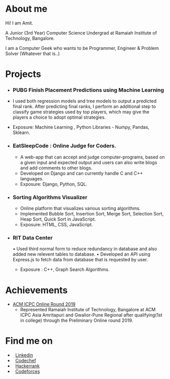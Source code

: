 # About me
Hi! I am Amit.

A Junior (3rd Year) Computer Science Undergrad at Ramaiah Institute of Technology, Bangalore.

I am a Computer Geek who wants to be Programmer, Engineer & Problem Solver (Whatever that is..)

#  Projects

* ### PUBG Finish Placement Predictions using Machine Learning
 * I used both regression models and tree models to output a predicted final rank. After  predicting final ranks,
   I perform an additional step to classify game strategies used by top players, which may give the players a choice
   to adopt optimal strategies.
 * Exposure: Machine Learning , Python Libraries - Numpy,
  Pandas, Sklearn.
   
* ### EatSleepCode : Online Judge for Coders.
  * A web-app that can accept and judge computer-programs, based on a given input and expected output and users can
    also write blogs and add comments to other blogs.
  * Developed on Django and can currently handle C and C++ languages.
  * Exposure: Django, Python, SQL.
  
* ### Sorting Algorithms Visualizer
  * Online platform that visualizes various sorting algorithms.
  * Implemented Bubble Sort, Insertion Sort, Merge Sort, Selection Sort, Heap Sort, Quick Sort in JavaScript.
  * Exposure: HTML, CSS, JavaScript.

* ### RIT Data Center
  • Used third normal form to reduce redundancy in database and also added new relevent tables to database.
  • Developed an API using Express.js to fetch data from database that is requested by user.
  * Exposure : C++, Graph Search Algorithms.
  
  
#  Achievements
 * [ACM ICPC Online Round 2019](https://www.codechef.com/public/rankings/ICPCIN19)
    * Represented Ramaiah Institute of Technology, Bangalore at ACM ICPC Asia Amritapuri
    and Gwalior-Pune Regional after qualifying(1st in college) through the Preliminary Online round 2019. 
    
#  Find me on

* &nbsp; [Linkedin](https://www.linkedin.com/in/amitdu6ey/)
* &nbsp; [Codechef](https://www.codechef.com/users/amitdu6ey)
* &nbsp; [Hackerrank](https://www.hackerrank.com/amitdu6ey)
* &nbsp; [Codeforces](https://codeforces.com/profile/amitdu6ey)
